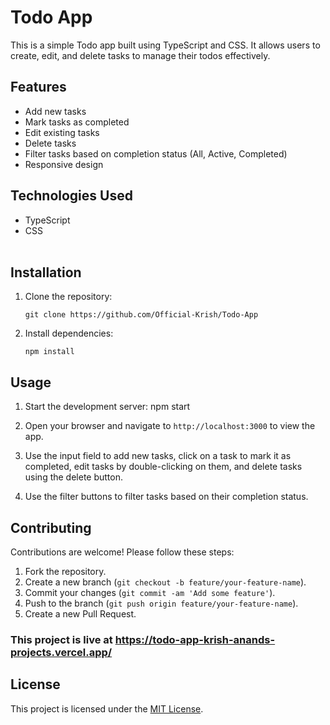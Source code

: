 # Todo App

This is a simple Todo app built using TypeScript and CSS. It allows users to create, edit, and delete tasks to manage their todos effectively.

## Features

- Add new tasks
- Mark tasks as completed
- Edit existing tasks
- Delete tasks
- Filter tasks based on completion status (All, Active, Completed)
- Responsive design

## Technologies Used

- TypeScript
- CSS <br></br>


## Installation

1. Clone the repository:

   ```git clone https://github.com/Official-Krish/Todo-App```

3. Install dependencies:
  
   ```npm install```


## Usage

1. Start the development server: npm start


2. Open your browser and navigate to `http://localhost:3000` to view the app.

3. Use the input field to add new tasks, click on a task to mark it as completed, edit tasks by double-clicking on them, and delete tasks using the delete button.

4. Use the filter buttons to filter tasks based on their completion status.

## Contributing

Contributions are welcome! Please follow these steps:

1. Fork the repository.
2. Create a new branch (`git checkout -b feature/your-feature-name`).
3. Commit your changes (`git commit -am 'Add some feature'`).
4. Push to the branch (`git push origin feature/your-feature-name`).
5. Create a new Pull Request.


<b><h3>This project is live at https://todo-app-krish-anands-projects.vercel.app/</h3></b>

## License

This project is licensed under the [MIT License](LICENSE).
